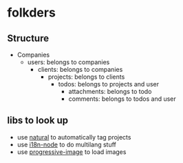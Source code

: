 # folkders

## Structure
- Companies
	- users: belongs to companies
		- clients: belongs to companies
			- projects: belongs to clients
				- todos: belongs to projects and user
					- attachments: belongs to todo 
					- comments: belongs to todos and user

## libs to look up
- use [natural](https://www.npmjs.com/package/natural) to automatically tag projects
- use [i18n-node](https://github.com/mashpie/i18n-node) to do multilang stuff
- use [progressive-image](https://github.com/craigbuckler/progressive-image.js) to load images
